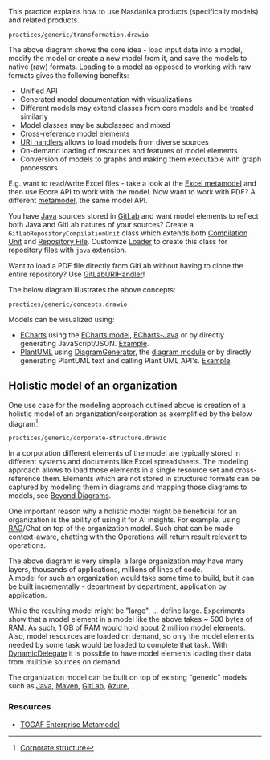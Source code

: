 This practice explains how to use Nasdanika products (specifically models) and related products.

```drawio-resource
practices/generic/transformation.drawio
```

The above diagram shows the core idea - load input data into a model, modify the model or create a new model from it, and save the models to native (raw) formats.
Loading to a model as opposed to working with raw formats gives the following benefits:

* Unified API
* Generated model documentation with visualizations
* Different models may extend classes from core models and be treated similarly
* Model classes may be subclassed and mixed 
* Cross-reference model elements
* [URI handlers](https://javadoc.io/static/org.eclipse.emf/org.eclipse.emf.ecore/2.33.0/org/eclipse/emf/ecore/resource/URIHandler.html) allows to load models from diverse sources 
* On-demand loading of resources and features of model elements
* Conversion of models to graphs and making them executable with graph processors

E.g. want to read/write Excel files - take a look at the [Excel metamodel](https://excel.models.nasdanika.org/diagram.html) and then use Ecore API to work with the model. 
Now want to work with PDF? 
A different [metamodel](https://pdf.models.nasdanika.org/diagram.html), the same model API.

You have [Java](https://java.models.nasdanika.org/) sources stored in [GitLab](https://gitlab.models.nasdanika.org/) and want model elements to reflect both Java and GitLab natures of your sources?
Create a ``GitLabRepositoryCompilationUnit`` class which extends both [Compilation Unit](https://java.models.nasdanika.org/references/eClassifiers/CompilationUnit/index.html) and [Repository File](https://gitlab.models.nasdanika.org/references/eClassifiers/RepositoryFile/index.html).
Customize [Loader](https://javadoc.io/doc/org.nasdanika.models.gitlab/model/latest/org.nasdanika.models.gitlab/org/nasdanika/models/gitlab/util/Loader.html) to create this class for repository files with ``java`` extension.

Want to load a PDF file directly from GitLab without having to clone the entire repository?
Use [GitLabURIHandler](https://javadoc.io/doc/org.nasdanika.models.gitlab/model/latest/org.nasdanika.models.gitlab/org/nasdanika/models/gitlab/util/GitLabURIHandler.html)!

The below diagram illustrates the above concepts:

```drawio-resource
practices/generic/concepts.drawio
```

Models can be visualized using:

* [ECharts](https://echarts.apache.org/en/index.html) using the [ECharts model](https://echarts.models.nasdanika.org/graph/), [ECharts-Java](https://github.com/ECharts-Java/ECharts-Java) or by directly generating JavaScript/JSON. [Example](https://architecture.models.nasdanika.org/default-graph-with-dependencies-and-subpackages.html).
* [PlantUML](https://plantuml.com/#google_vignette) using [DiagramGenerator](https://javadoc.io/static/org.nasdanika.core/common/2024.4.0/org.nasdanika.common/org/nasdanika/common/DiagramGenerator.html), the [diagram module](https://javadoc.io/doc/org.nasdanika.core/diagram/latest/org.nasdanika.diagram/module-summary.html) or by directly generating PlantUML text and calling Plant UML API's. [Example](https://architecture.models.nasdanika.org/diagram.html).


## Holistic model of an organization

One use case for the modeling approach outlined above is creation of a holistic model of an organization/corporation as exemplified by the below diagram[^corporate_structure]

```drawio-resource
practices/generic/corporate-structure.drawio
```

[^corporate_structure]: [Corporate structure](https://en.wikipedia.org/wiki/Corporate_structure)

In a corporation different elements of the model are typically stored in different systems and documents like Excel spreadsheets. 
The modeling approach allows to load those elements in a single resource set and cross-reference them. 
Elements which are not stored in structured formats can be captured by modeling them in diagrams and mapping those diagrams to models, see [Beyond Diagrams](https://leanpub.com/beyond-diagrams).

One important reason why a holistic model might be beneficial for an organization is the ability of using it for AI insights. 
For example, using [RAG](https://rag.nasdanika.org/)/Chat on top of the organization model. 
Such chat can be made context-aware, chatting with the Operations will return result relevant to operations.

The above diagram is very simple, a large organization may have many layers, thousands of applications, millions of lines of code.   
A model for such an organization would take some time to build, but it can be built incrementally - department by department, application by application.

While the resulting model might be "large", ... define large. 
Experiments show that a model element in a model like the above takes ~ 500 bytes of RAM. 
As such, 1 GB of RAM would hold about 2 million model elements.
Also, model resources are loaded on demand, so only the model elements needed by some task would be loaded to complete that task.
With [DynamicDelegate](https://javadoc.io/doc/org.nasdanika.core/emf/latest/org.nasdanika.emf/org/nasdanika/emf/DynamicDelegate.html) it is possible to have model elements loading their data from multiple sources on demand.

The organization model can be built on top of existing "generic" models such as [Java](https://java.models.nasdanika.org/), [Maven](https://maven.models.nasdanika.org/), [GitLab](https://gitlab.models.nasdanika.org/), [Azure](https://azure.models.nasdanika.org/diagram.html), ...

### Resources

* [TOGAF Enterprise Metamodel](https://pubs.opengroup.org/togaf-standard/introduction/chap03.html#tag_03_12_03)